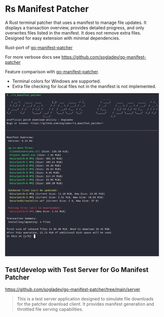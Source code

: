 # Rs Manifest Patcher

A Rust terminal patcher that uses a manifest to manage file updates. It displays a transaction overview, provides detailed progress, and only overwrites files listed in the manifest. It does not remove extra files. Designed for easy extension with minimal dependencies.

Rust-port of [go-manifest-patcher](https://github.com/sogladev/go-manifest-patcher)

For more verbose docs see https://github.com/sogladev/go-manifest-patcher

Feature comparison with [go-manifest-patcher](https://github.com/sogladev/go-manifest-patcher).
- Terminal colors for Windows are supported.
- Extra file checking for local files not in the manifest is not implemented.

![rs patcher](images/rs_patcher.gif)

## Test/develop with Test Server for Go Manifest Patcher
https://github.com/sogladev/go-manifest-patcher/tree/main/server
> This is a test server application designed to simulate file downloads for the patcher download client. It provides manifest generation and throttled file serving capabilities.